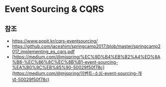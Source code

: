 # Event Sourcing & CQRS







## 참조

- https://www.popit.kr/cqrs-eventsourcing/
- https://github.com/jaceshim/springcamp2017/blob/master/springcamp2017_implementing_es_cqrs.pdf
- [https://medium.com/@mjspring/%EC%9D%B4%EB%B2%A4%ED%8A%B8-%EC%86%8C%EC%8B%B1-event-sourcing-%EA%B0%9C%EB%85%90-50029f50f78c](https://medium.com/@mjspring/이벤트-소싱-event-sourcing-개념-50029f50f78c)

